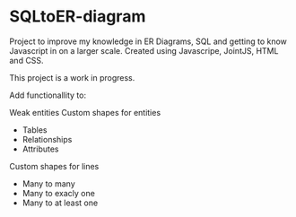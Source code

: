 # SQLtoER-diagram

Project to improve my knowledge in ER Diagrams, SQL and getting to know Javascript in on a larger scale.
Created using Javascripe, JointJS, HTML and CSS.


This project is a work in progress. 



Add functionallity to: 

Weak entities
Custom shapes for entities
  - Tables
  - Relationships
  - Attributes

Custom shapes for lines
  - Many to many
  - Many to exacly one
  - Many to at least one


